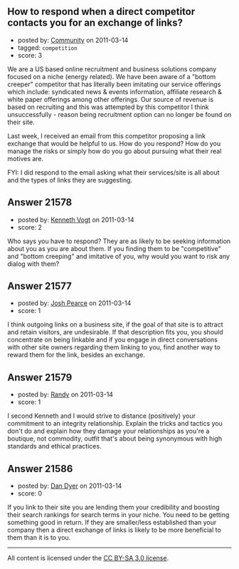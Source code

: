 ## How to respond when a direct competitor contacts you for an exchange of links?

- posted by: [Community](https://stackexchange.com/users/-1/-1-community) on 2011-03-14
- tagged: `competition`
- score: 3

We are a US based online recruitment and business solutions company focused on a niche (energy related). We have been aware of a "bottom creeper" competitor that has literally been imitating our service offerings which include: syndicated news & events information, affiliate research & white paper offerings among other offerings. Our source of revenue is based on recruiting and this was attempted by this competitor I think unsuccessfully - reason being recruitment option can no longer be found on their site.

Last week, I received an email from this competitor proposing a link exchange that would be helpful to us. How do you respond? How do you manage the risks or simply how do you go about pursuing what their real motives are.

FYI: I did respond to the email asking what their services/site is all about and the types of links they are suggesting.


## Answer 21578

- posted by: [Kenneth Vogt](https://stackexchange.com/users/-1/6736-kenneth-vogt) on 2011-03-14
- score: 2

Who says you have to respond? They are as likely to be seeking information about you as you are about them. If you finding them to be "competitive" and "bottom creeping" and imitative of you, why would you want to risk any dialog with them?


## Answer 21577

- posted by: [Josh Pearce](https://stackexchange.com/users/-1/8515-josh-pearce) on 2011-03-14
- score: 1

I think outgoing links on a business site, if the goal of that site is to attract and retain visitors, are undesirable. If that description fits you, you should concentrate on being linkable and if you engage in direct conversations with other site owners regarding them linking to you, find another way to reward them for the link, besides an exchange.


## Answer 21579

- posted by: [Randy](https://stackexchange.com/users/-1/8065-randy) on 2011-03-14
- score: 1

I second Kenneth and I would strive to distance (positively) your commitment to an integrity relationship. Explain the tricks and tactics you don't do and explain how they damage your relationships as you're a boutique, not commodity, outfit that's about being synonymous with high standards and ethical practices.


## Answer 21586

- posted by: [Dan Dyer](https://stackexchange.com/users/-1/4221-dan-dyer) on 2011-03-14
- score: 0

If you link to their site you are lending them your credibility and boosting their search rankings for search terms in your niche.  You need to be getting something good in return.  If they are smaller/less established than your company then a direct exchange of links is likely to be more beneficial to them than it is to you.



---

All content is licensed under the [CC BY-SA 3.0 license](https://creativecommons.org/licenses/by-sa/3.0/).
